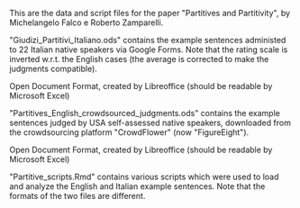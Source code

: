 This are the data and script files for the paper "Partitives and Partitivity",
by Michelangelo Falco e Roberto Zamparelli.


"Giudizi_Partitivi_Italiano.ods" contains the example sentences
administed to 22 Italian native speakers via Google Forms. Note that
the rating scale is inverted w.r.t. the English cases (the average is
corrected to make the judgments compatible).  

Open Document Format, created by Libreoffice (should be readable by
Microsoft Excel)



"Partitives_English_crowdsourced_judgments.ods" contains the example
sentences judged by USA self-assessed native speakers, downloaded from
the crowdsourcing platform "CrowdFlower" (now "FigureEight").

Open Document Format, created by Libreoffice (should be readable by
Microsoft Excel)



"Partitive_scripts.Rmd" contains various scripts which were used to
load and analyze the English and Italian example sentences. Note that
the formats of the two files are different.

